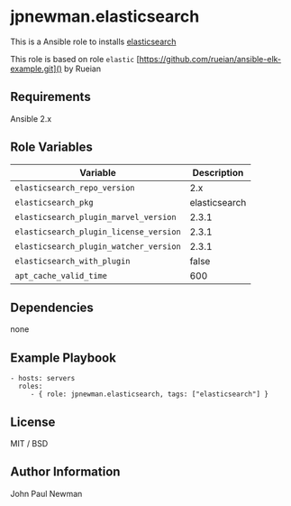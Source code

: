 # jpnewman.elasticsearch

This is a Ansible role to installs [elasticsearch](https://www.elastic.co/products/elasticsearch)

This role is based on role ```elastic``` [https://github.com/rueian/ansible-elk-example.git]() by Rueian

## Requirements

Ansible 2.x

## Role Variables

|Variable|Description|
|---|---|
```elasticsearch_repo_version```|2.x|
```elasticsearch_pkg```|elasticsearch|
```elasticsearch_plugin_marvel_version```|2.3.1
```elasticsearch_plugin_license_version```|2.3.1
```elasticsearch_plugin_watcher_version```|2.3.1
|```elasticsearch_with_plugin```|false|
|```apt_cache_valid_time```|600|

## Dependencies

none

## Example Playbook

    - hosts: servers
      roles:
         - { role: jpnewman.elasticsearch, tags: ["elasticsearch"] }

## License

MIT / BSD

## Author Information

John Paul Newman
